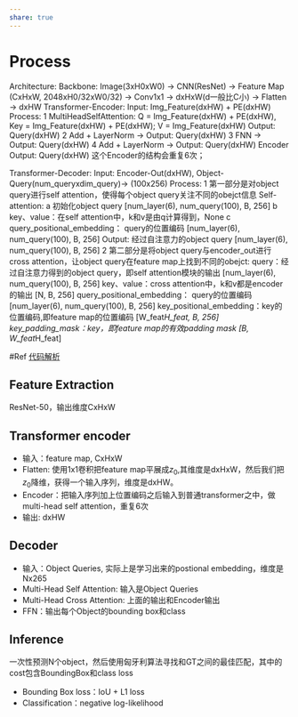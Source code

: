 ```yaml
---
share: true
---
```


# Process

Architecture:
Backbone: Image(3xH0xW0) -> CNN(ResNet) -> Feature Map (CxHxW, 2048xH0/32xW0/32) -> Conv1x1 -> dxHxW(d一般比C小) -> Flatten -> dxHW 
Transformer-Encoder:
Input: Img_Feature(dxHW) + PE(dxHW)
Process: 
1 MultiHeadSelfAttention: 
Q = Img_Feature(dxHW) + PE(dxHW), 
Key = Img_Feature(dxHW) + PE(dxHW); 
V =  Img_Feature(dxHW)
Output: Query(dxHW)
2 Add + LayerNorm → Output: Query(dxHW)
3 FNN → Output: Query(dxHW)
4 Add + LayerNorm → Output: Query(dxHW)
Encoder Output: Query(dxHW)
这个Encoder的结构会重复6次；

Transformer-Decoder:
Input: Encoder-Out(dxHW), Object-Query(num_queryxdim_query)→ (100x256)
Process:
1 第一部分是对object query进行self attention，使得每个object query关注不同的obejct信息
Self-attention:
a 初始化object query [num_layer(6), num_query(100), B, 256]
b key、value：在self attention中，k和v是由q计算得到，None
c query_positional_embedding： query的位置编码 [num_layer(6), num_query(100), B, 256]
Output: 经过自注意力的object query [num_layer(6), num_query(100), B, 256]
2 第二部分是将object query与encoder_out进行cross attention，让object query在feature map上找到不同的obejct:
query：经过自注意力得到的object query，即self attention模块的输出 [num_layer(6), num_query(100), B, 256]
key、value：cross attention中，k和v都是encoder的输出 [N, B, 256]
query_positional_embedding： query的位置编码 [num_layer(6), num_query(100), B, 256]
key_positional_embedding：key的位置编码,即feature map的位置编码 [W_feat*H_feat, B, 256]
key_padding_mask：key，即feature map的有效padding mask [B, W_feat*H_feat]

#Ref
[代码解析](https://zhuanlan.zhihu.com/p/348060767)

## Feature Extraction
ResNet-50，输出维度CxHxW

## Transformer encoder
- 输入：feature map, CxHxW
- Flatten: 使用1x1卷积把feature map平展成$z_0$,其维度是dxHxW，然后我们把$z_0$降维，获得一个输入序列，维度是dxHW。
- Encoder：把输入序列加上位置编码之后输入到普通transformer之中，做multi-head self attention，重复6次
- 输出: dxHW

## Decoder
- 输入：Object Queries, 实际上是学习出来的postional embedding，维度是Nx265
- Multi-Head Self Attention: 输入是Object Queries
- Multi-Head Cross Attention: 上面的输出和Encoder输出
- FFN：输出每个Object的bounding box和class


## Inference
一次性预测N个object，然后使用匈牙利算法寻找和GT之间的最佳匹配，其中的cost包含BoundingBox和class loss
- Bounding Box loss：IoU + L1 loss
- Classification：negative log-likelihood
